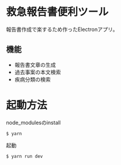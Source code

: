 # 救急報告書便利ツール
報告書作成で楽するため作ったElectronアプリ。
## 機能
- 報告書文章の生成
- 過去事案の本文検索
- 疾病分類の検索

# 起動方法

node_modulesのinstall

```
$ yarn
```

起動

```
$ yarn run dev
```


